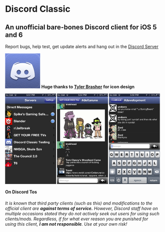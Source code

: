 # Discord Classic
## An unofficial bare-bones Discord client for iOS 5 and 6

Report bugs, help test, get update alerts and hang out in the [Discord Server](https://discord.gg/A93uJh3)

![icon](https://github.com/Cellomonster/iOS-Discord-Classic/raw/master/Icon%402x.png)
**Huge thanks to [Tyler Brasher](https://twitter.com/TyBrasher) for icon design**

![screenshot](https://github.com/Cellomonster/iOS-Discord-Classic/raw/master/Screenshots.png)

**On Discord Tos**
###### It is known that third party clients (such as this) and modifications to the official client are **against terms of service.** However, Discord staff have on multiple occasions stated they do not actively seek out users for using such clients/mods. Regardless, if for what ever reason you are punished for using this client, **I am not responsible**. Use at your own risk!
